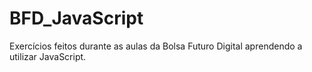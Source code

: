 # BFD_JavaScript
Exercícios feitos durante as aulas da Bolsa Futuro Digital aprendendo a utilizar JavaScript.
